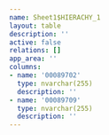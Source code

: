 ```yaml
---
name: Sheet1$HIERACHY_1
layout: table
description: ''
active: false
relations: []
app_area: ''
columns:
- name: '00089702'
  type: nvarchar(255)
  description: ''
- name: '00089709'
  type: nvarchar(255)
  description: ''
---
```


